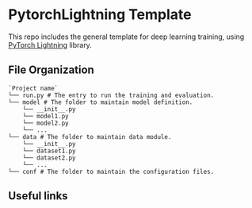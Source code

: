 # PytorchLightning Template
This repo includes the general template for deep learning training, using [PyTorch Lightning](github.com/PyTorchLightning) library.


## File Organization
```
`Project name`
└── run.py # The entry to run the training and evaluation.
└── model # The folder to maintain model definition.
    └── __init__.py
    └── model1.py
    └── model2.py
    └── ...
└── data # The folder to maintain data module.
    └── __init__.py
    └── dataset1.py
    └── dataset2.py
    └── ...
└── conf # The folder to maintain the configuration files.

```

## Useful links
